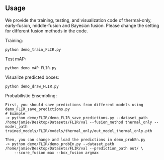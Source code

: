 
## Usage

We provide the training, testing, and visualization code of thermal-only, early-fusion, middle-fusion and Bayesian fusion. Please change the setting for different fusion methods in the code.

Training:

    python demo_train_FLIR.py
    
Test mAP:

    python demo_mAP_FLIR.py
    
Visualize predicted boxes:
    
    python demo_draw_FLIR.py    
    
Probabilistic Ensembling:

    First, you should save predictions from different models using demo_FLIR_save_predictions.py
    # Example
    -> python demo/FLIR/demo_FLIR_save_predictions.py --dataset_path /home/jamie/Desktop/Datasets/FLIR/val --fusion_method thermal_only --model_path trained_models/FLIR/models/thermal_only/out_model_thermal_only.pth

    Then, you can change and load the predictions in demo_probEn.py
    -> python demo/FLIR/demo_probEn.py --dataset_path /home/jamie/Desktop/Datasets/FLIR/val --prediction_path out/ \
        --score_fusion max --box_fusion argmax
